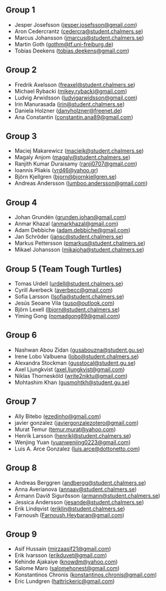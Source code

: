 ## Group 1
- Jesper Josefsson (<jesper.josefsson@gmail.com>)
- Aron Cedercrantz (<cedercra@student.chalmers.se>)
- Marcus Johansson (<jmarcus@student.chalmers.se>)
- Martin Goth (<gothm@tf.uni-freiburg.de>)
- Tobias Deekens (<tobias.deekens@gmail.com>)

## Group 2
- Fredrik Axelsson (<freaxel@student.chalmers.se>)
- Michael Rybacki (<mikey.rybacki@gmail.com>)
- Ludvig Arwidsson (<ludvigarwidsson@gmail.com>)
- Irin Manurasada (<irin@student.chalmers.se>)
- Daniela Holzner (<danyholzner@freenet.de>)
- Ana Constantin (<constantin.ana89@gmail.com>)

## Group 3
- Maciej Makarewicz (<maciejk@student.chalmers.se>)
- Magaly Anjom (<magaly@student.chalmers.se>)
- Ranjith Kumar Duraisamy (<ranji0707@gmail.com>)
- Ioannis Pliakis (<vrd46@yahoo.gr>)
- Björn Kjellgren (<bjorn@bjornkjellgren.se>)
- Andreas Andersson (<lumboo.andersson@gmail.com>)

## Group 4
- Johan Grundén (<grunden.johan@gmail.com>)
- Anmar Khazal (<anmarkhazal@gmail.com>)
- Adam Debbiche (<adam.debbiche@gmail.com>)
- Jan Schröder (<jansc@student.chalmers.se>)
- Markus Pettersson (<pmarkus@student.chalmers.se>)
- Mikael Johansson (<mikajoha@student.chalmers.se>)

## Group 5 (Team Tough Turtles)
- Tomas Urdell (<urdell@student.chalmers.se>)
- Cyrill Averbeck (<averbecc@gmail.com>)
- Sofia Larsson (<lsofia@student.chalmers.se>)
- Jesús Seoane Vila (<suso@outlook.com>)
- Björn Lexell (<lbjorn@student.chalmers.se>)
- Yiming Gong (<nomadgong89@gmail.com>)

## Group 6
- Nashwan Abou Zidan (<gusabouzna@student.gu.se>)
- Irene Lobo Valbuena (<lobo@student.chalmers.se>)
- Alexandra Stockman (<gusstocal@student.gu.se>)
- Axel Ljungkvist (<axel.ljungkvist@gmail.com>)
- Niklas Thornesköld (<write2niktu@gmail.com>)
- Mohtashim Khan (<gusmohtkh@student.gu.se>)


## Group 7
- Ally Bitebo (<ezedinho@gmail.com>)
- javier gonzalez (<javiergonzalezotero@gmail.com>)
- Murat Temur (<temur.murat@yahoo.com>)
- Henrik Larsson (<henrikl@student.chalmers.se>)
- Wenjing Yuan (<yuanwenjing0223@gmail.com>)
- Luis A. Arce Gonzalez (<luis.arce@dottonetto.com>)

## Group 8
- Andreas Berggren (<andbergg@student.chalmers.se>)
- Anna Averianova (<annaav@student.chalmers.se>)
- Ármann Davíð Sigurðsson (<armann@student.chalmers.se>)
- Jessica Andersson (<jesande@student.chalmers.se>)
- Erik Lindqvist (<eriklin@student.chalmers.se>)
- Farnoush (<Farnoush.Heybaran@gmail.com>)

## Group 9
- Asif Hussain (<mirzaasif21@gmail.com>)
- Erik Ivarsson (<erikduvet@gmail.com>)
- Kehinde Ajakaiye (<knowdm@yahoo.com>)
- Salome Maro (<salomehonest@gmail.com>)
- Konstantinos Chronis (<konstantinos.chronis@gmail.com>)
- Eric Lundgren (<hattrickeric@gmail.com>)

